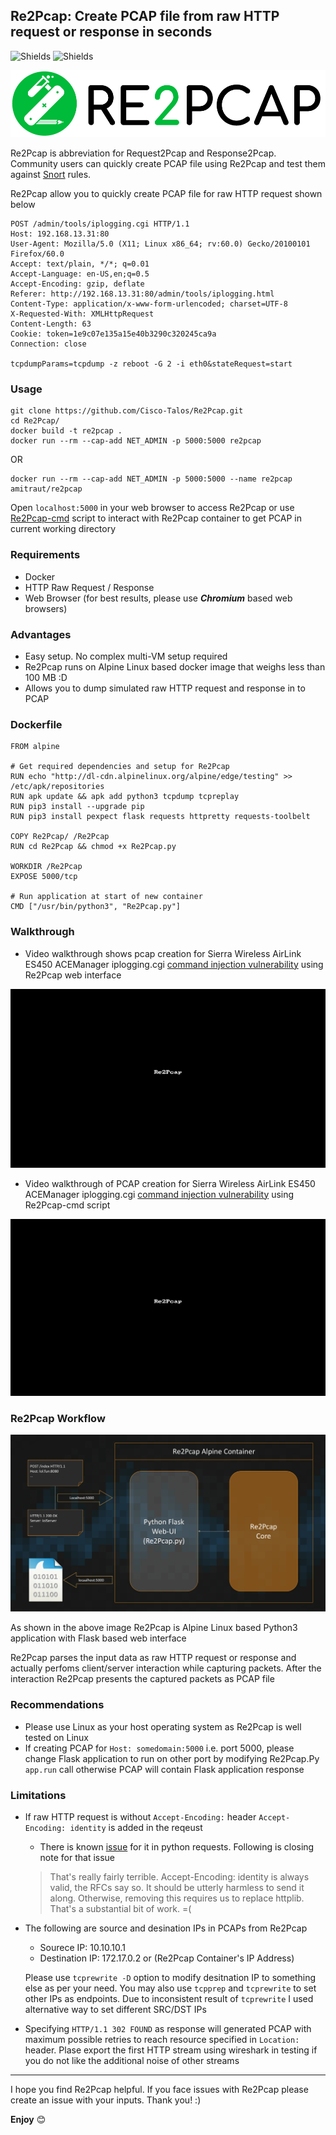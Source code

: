## Re2Pcap: Create PCAP file from raw HTTP request or response in seconds
<img src='https://img.shields.io/static/v1?label=Python3&message=Requests%20|%20Flask%20|%20Pexpect%20|%20Http.server%20|%20Http.client%20|%20Httpretty&color=blue' title='Shields'/> <img src='https://img.shields.io/static/v1?label=&message=Snort%20|%20Docker%20|%20Bootstrap4%20|%20Alpine%20Linux%20%20|%20PCAP%20|%20Tcpdump%20|%20Tcpreplay&color=success' title='Shields'/>


<img src='/Re2Pcap/static/img/re2pcap.png' title='Re2Pcap Logo'/>

Re2Pcap is abbreviation for Request2Pcap and Response2Pcap. Community users can quickly create PCAP file using Re2Pcap and test them against [Snort](https://snort.org) rules.

Re2Pcap allow you to quickly create PCAP file for raw HTTP request shown below 
```
POST /admin/tools/iplogging.cgi HTTP/1.1
Host: 192.168.13.31:80
User-Agent: Mozilla/5.0 (X11; Linux x86_64; rv:60.0) Gecko/20100101 Firefox/60.0
Accept: text/plain, */*; q=0.01
Accept-Language: en-US,en;q=0.5
Accept-Encoding: gzip, deflate
Referer: http://192.168.13.31:80/admin/tools/iplogging.html
Content-Type: application/x-www-form-urlencoded; charset=UTF-8
X-Requested-With: XMLHttpRequest
Content-Length: 63
Cookie: token=1e9c07e135a15e40b3290c320245ca9a
Connection: close

tcpdumpParams=tcpdump -z reboot -G 2 -i eth0&stateRequest=start
```

### Usage

```
git clone https://github.com/Cisco-Talos/Re2Pcap.git
cd Re2Pcap/
docker build -t re2pcap .
docker run --rm --cap-add NET_ADMIN -p 5000:5000 re2pcap
```
OR
```
docker run --rm --cap-add NET_ADMIN -p 5000:5000 --name re2pcap amitraut/re2pcap
```

Open `localhost:5000` in your web browser to access Re2Pcap or use [Re2Pcap-cmd](Re2Pcap-cmd) script to interact with Re2Pcap container to get PCAP in current working directory 


### Requirements

* Docker
* HTTP Raw Request / Response
* Web Browser (for best results, please use **_Chromium_** based web browsers) 

### Advantages

* Easy setup. No complex multi-VM setup required
* Re2Pcap runs on Alpine Linux based docker image that weighs less than 100 MB :D
* Allows you to dump simulated raw HTTP request and response in to PCAP

### Dockerfile

```
FROM alpine

# Get required dependencies and setup for Re2Pcap
RUN echo "http://dl-cdn.alpinelinux.org/alpine/edge/testing" >> /etc/apk/repositories
RUN apk update && apk add python3 tcpdump tcpreplay
RUN pip3 install --upgrade pip
RUN pip3 install pexpect flask requests httpretty requests-toolbelt

COPY Re2Pcap/ /Re2Pcap
RUN cd Re2Pcap && chmod +x Re2Pcap.py

WORKDIR /Re2Pcap
EXPOSE 5000/tcp

# Run application at start of new container
CMD ["/usr/bin/python3", "Re2Pcap.py"]
```

### Walkthrough

* Video walkthrough shows pcap creation for Sierra Wireless AirLink ES450 ACEManager iplogging.cgi [command injection vulnerability](https://www.talosintelligence.com/reports/TALOS-2018-0746) using Re2Pcap web interface

<img src='/Re2Pcap/static/img/Re2Pcap_Demo.gif' title='Re2Pcap Demo' alt='Re2Pcap Demo Walkthrough' />

* Video walkthrough of PCAP creation for Sierra Wireless AirLink ES450 ACEManager iplogging.cgi [command injection vulnerability](https://www.talosintelligence.com/reports/TALOS-2018-0746) using Re2Pcap-cmd script

<img src='/Re2Pcap/static/img/Re2Pcap_Demo1.gif' title='Re2Pcap-cmd Demo' alt='Re2Pcap-cmd Demo'/>

### Re2Pcap Workflow

<img src='/Re2Pcap/static/img/workflow.png' title='Re2Pcap Workflow' alt='Re2Pcap Workflow'/>

As shown in the above image Re2Pcap is Alpine Linux based Python3 application with Flask based web interface 

Re2Pcap parses the input data as raw HTTP request or response and actually perfoms client/server interaction while capturing packets. After the interaction Re2Pcap presents the captured packets as PCAP file

### Recommendations

* Please use Linux as your host operating system as Re2Pcap is well tested on Linux
* If creating PCAP for `Host: somedomain:5000` i.e. port 5000, please change Flask application to run on other port by modifying Re2Pcap.Py `app.run` call otherwise PCAP will contain Flask application response

### Limitations

* If raw HTTP request is without `Accept-Encoding:` header `Accept-Encoding: identity` is added in the reqeust
    - There is known [issue](https://github.com/psf/requests/issues/2234) for it in python requests. Following is closing note for that issue 
    > That's really fairly terrible. Accept-Encoding: identity is always valid, the RFCs say so. It should be utterly harmless to send it along. Otherwise, removing this requires us to replace httplib. That's a substantial bit of work. =(

* The following are source and desination IPs in PCAPs from Re2Pcap
    - Sourece IP: 10.10.10.1
    - Destination IP: 172.17.0.2 or (Re2Pcap Container's IP Address)
    
    Please use `tcprewrite -D` option to modify desitnation IP to something else as per your need. You may also use `tcpprep` and `tcprewrite` to set other IPs as endpoints. Due to inconsistent result of `tcprewrite` I used alternative way to set different SRC/DST IPs

* Specifying `HTTP/1.1 302 FOUND` as response will generated PCAP with maximum possible retries to reach resource specified in `Location:` header. Plase export the first HTTP stream using wireshark in testing if you do not like the additional noise of other streams

---

I hope you find Re2Pcap helpful. If you face issues with Re2Pcap please create an issue with your inputs. Thank you! :)

**Enjoy** 😊
